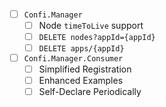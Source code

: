 - [ ] `Confi.Manager` <VERSION>
    - [ ] Node `timeToLive` support
    - [ ] `DELETE nodes?appId={appId}`
    - [ ] `DELETE apps/{appId}`
- [ ] `Confi.Manager.Consumer` <VERSION>
    - [ ] Simplified Registration
    - [ ] Enhanced Examples
    - [ ] Self-Declare Periodically